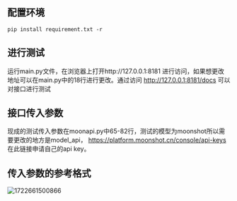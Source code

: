 ## 配置环境
```
pip install requirement.txt -r
```

## 进行测试
运行main.py文件，在浏览器上打开http://127.0.0.1:8181
进行访问，如果想更改地址可以在main.py中的18行进行更改。通过访问
http://127.0.0.1:8181/docs
可以对接口进行测试

## 接口传入参数
现成的测试传入参数在moonapi.py中65-82行，测试的模型为moonshot所以需要更改的地方是model_api，
https://platform.moonshot.cn/console/api-keys
在此链接申请自己的api key。

## 传入参数的参考格式
![1722661500866](https://github.com/user-attachments/assets/e23a8ec7-bacc-4a01-881f-e1e458d70b23)
